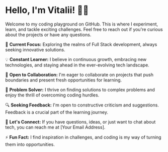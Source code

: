 # Hello, I'm Vitalii! 👋🏻

Welcome to my coding playground on GitHub. This is where I experiment, learn, and tackle exciting challenges. Feel free to reach out if you're curious about the projects or have any questions.

🚀 **Current Focus:** Exploring the realms of Full Stack development, always seeking innovative solutions.

💡 **Constant Learner:** I believe in continuous growth, embracing new technologies, and staying ahead in the ever-evolving tech landscape.

🤝 **Open to Collaboration:** I'm eager to collaborate on projects that push boundaries and present fresh opportunities for learning.

🎯 **Problem Solver:** I thrive on finding solutions to complex problems and enjoy the thrill of overcoming coding hurdles.

🔍 **Seeking Feedback:** I'm open to constructive criticism and suggestions. Feedback is a crucial part of the learning journey.

💬 **Let's Connect:** If you have questions, ideas, or just want to chat about tech, you can reach me at [Your Email Address].

⚡ **Fun Fact:** I find inspiration in challenges, and coding is my way of turning them into opportunities.
